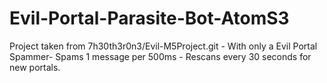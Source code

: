 # Evil-Portal-Parasite-Bot-AtomS3
Project taken from 7h30th3r0n3/Evil-M5Project.git - With only a Evil Portal Spammer- Spams 1 message per 500ms - Rescans every 30 seconds for new portals. 
